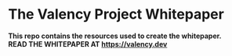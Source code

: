 # The Valency Project Whitepaper
**This repo contains the resources used to create the whitepaper.**<br>
**READ THE WHITEPAPER AT https://valency.dev**
